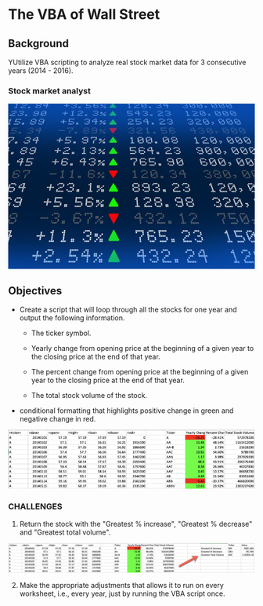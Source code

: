 # The VBA of Wall Street

## Background

YUtilize VBA scripting to analyze real stock market data for 3 consecutive years (2014 - 2016).

### Stock market analyst

![stock Market](Images/stockmarket.jpg)

## Objectives

* Create a script that will loop through all the stocks for one year and output the following information.

  * The ticker symbol.

  * Yearly change from opening price at the beginning of a given year to the closing price at the end of that year.

  * The percent change from opening price at the beginning of a given year to the closing price at the end of that year.

  * The total stock volume of the stock.

* conditional formatting that highlights positive change in green and negative change in red.


![moderate_solution](Images/moderate_solution.png)

### CHALLENGES

1. Return the stock with the "Greatest % increase", "Greatest % decrease" and "Greatest total volume".

![hard_solution](Images/hard_solution.png)

2. Make the appropriate adjustments that allows it to run on every worksheet, i.e., every year, just by running the VBA script once.

